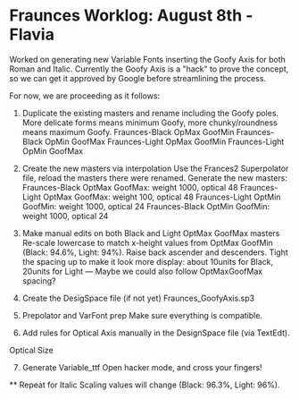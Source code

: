 # Fraunces Worklog: August 8th - Flavia

Worked on generating new Variable Fonts inserting the Goofy Axis for both Roman and Italic. Currently the Goofy Axis is a "hack" to prove the concept, so we can get it approved by Google before streamlining the process. 

For now, we are proceeding as it follows:

1. Duplicate the existing masters and rename including the Goofy poles. 
More delicate forms means minimum Goofy, more chunky/roundness means maximum Goofy.
Fraunces-Black OpMax GoofMin
Fraunces-Black OpMin GoofMax
Fraunces-Light OpMax GoofMin
Fraunces-Light OpMin GoofMax

2. Create the new masters via interpolation
Use the Frances2 Superpolator file, reload the masters there were renamed.
Generate the new masters:
Fraunces-Black OptMax GoofMax: weight 1000, optical 48
Fraunces-Light OptMax GoofMax: weight 100, optical 48
Fraunces-Light OptMin GoofMin: weight 1000, optical 24
Fraunces-Black OptMin GoofMin: weight 1000, optical 24

3. Make manual edits on both Black and Light OptMax GoofMax masters
Re-scale lowercase to match x-height values from OptMax GoofMin (Black: 94.6%, Light: 94%).
Raise back ascender and descenders.
Tight the spacing up to make it look more display: about 10units for Black, 20units for Light — Maybe we could also follow OptMaxGoofMax spacing?

4. Create the DesigSpace file (if not yet)
Fraunces_GoofyAxis.sp3

4. Prepolator and VarFont prep
Make sure everything is compatible.

6. Add rules for Optical Axis manually in the DesignSpace file (via TextEdt).
<axis tag="opsz" name="optical" minimum="9" maximum="144" default="9">
      <labelname xml:lang="en">Optical Size</labelname>
      <map input="9" output="9"/>
      <map input="18" output="24"/>
      <map input="24" output="48"/>
      <map input="36" output="72"/>
      <map input="48" output="100"/>
      <map input="72" output="130"/>
      <map input="96" output="138"/>
      <map input="122" output="142"/>
      <map input="144" output="144"/>
    </axis>
    <axis tag="goof" name="goofy" minimum="1" maximum="100" default="1"/>
    <axis tag="wght" name="weight" minimum="100" maximum="1000" default="100"/>
  </axes>
  <rules>
    <rule name="wonk">
      <conditionset>
        <condition name="optical" minimum="9" maximum="18"/>
        <condition name="goofy" minimum="1" maximum="100"/>
        <condition name="weight" minimum="100" maximum="1000"/>
      </conditionset>
      <sub name="h" with="h.alt"/>
      <sub name="m" with="m.alt"/>
      <sub name="n" with="n.alt"/>
      <sub name="s" with="s.alt"/>
    </rule> 

7. Generate Variable_ttf
Open hacker mode, and cross your fingers!

** Repeat for Italic
Scaling values will change (Black: 96.3%, Light: 96%).



